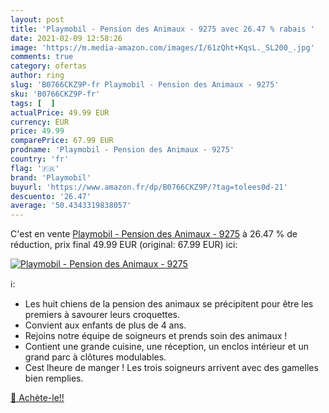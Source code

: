 ```yaml
---
layout: post
title: 'Playmobil - Pension des Animaux - 9275 avec 26.47 % rabais '
date: 2021-02-09 12:58:26
image: 'https://m.media-amazon.com/images/I/61zQht+KqsL._SL200_.jpg'
comments: true
category: ofertas
author: ring
slug: 'B0766CKZ9P-fr Playmobil - Pension des Animaux - 9275'
sku: 'B0766CKZ9P-fr'
tags: [  ]
actualPrice: 49.99 EUR
currency: EUR
price: 49.99
comparePrice: 67.99 EUR
prodname: 'Playmobil - Pension des Animaux - 9275'
country: 'fr'
flag: '🇫🇷'
brand: 'Playmobil'
buyurl: 'https://www.amazon.fr/dp/B0766CKZ9P/?tag=tolees0d-21'
descuento: '26.47'
average: '50.4343319838057'
---
```


C'est en vente [Playmobil - Pension des Animaux - 9275](https://www.amazon.fr/dp/B0766CKZ9P/?tag=tolees0d-21)  à  26.47 % de réduction, prix final  49.99 EUR (original: 67.99 EUR) ici:

[![Playmobil - Pension des Animaux - 9275](https://m.media-amazon.com/images/I/61zQht+KqsL._SL200_.jpg)](https://www.amazon.fr/dp/B0766CKZ9P/?tag=tolees0d-21)

ℹ️:

- Les huit chiens de la pension des animaux se précipitent pour être les premiers à savourer leurs croquettes.
- Convient aux enfants de plus de 4 ans.
- Rejoins notre équipe de soigneurs et prends soin des animaux !
- Contient une grande cuisine, une réception, un enclos intérieur et un grand parc à clôtures modulables.
- Cest lheure de manger ! Les trois soigneurs arrivent avec des gamelles bien remplies.

[🛒 Achète-le!!](https://www.amazon.fr/dp/B0766CKZ9P/?tag=tolees0d-21)
